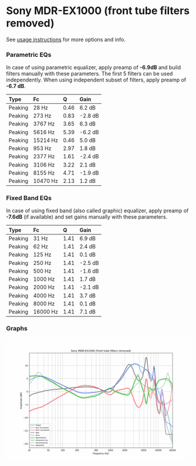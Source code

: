 # Sony MDR-EX1000 (front tube filters removed)
See [usage instructions](https://github.com/jaakkopasanen/AutoEq#usage) for more options and info.

### Parametric EQs
In case of using parametric equalizer, apply preamp of **-6.9dB** and build filters manually
with these parameters. The first 5 filters can be used independently.
When using independent subset of filters, apply preamp of **-6.7 dB**.

| Type    | Fc       |    Q | Gain    |
|:--------|:---------|:-----|:--------|
| Peaking | 28 Hz    | 0.46 | 6.2 dB  |
| Peaking | 273 Hz   | 0.83 | -2.8 dB |
| Peaking | 3767 Hz  | 3.65 | 6.3 dB  |
| Peaking | 5616 Hz  | 5.39 | -6.2 dB |
| Peaking | 15214 Hz | 0.46 | 5.0 dB  |
| Peaking | 953 Hz   | 2.97 | 1.8 dB  |
| Peaking | 2377 Hz  | 1.61 | -2.4 dB |
| Peaking | 3106 Hz  | 3.22 | 2.1 dB  |
| Peaking | 8155 Hz  | 4.71 | -1.9 dB |
| Peaking | 10470 Hz | 2.13 | 1.2 dB  |

### Fixed Band EQs
In case of using fixed band (also called graphic) equalizer, apply preamp of **-7.6dB**
(if available) and set gains manually with these parameters.

| Type    | Fc       |    Q | Gain    |
|:--------|:---------|:-----|:--------|
| Peaking | 31 Hz    | 1.41 | 6.9 dB  |
| Peaking | 62 Hz    | 1.41 | 2.4 dB  |
| Peaking | 125 Hz   | 1.41 | 0.1 dB  |
| Peaking | 250 Hz   | 1.41 | -2.5 dB |
| Peaking | 500 Hz   | 1.41 | -1.6 dB |
| Peaking | 1000 Hz  | 1.41 | 1.7 dB  |
| Peaking | 2000 Hz  | 1.41 | -2.1 dB |
| Peaking | 4000 Hz  | 1.41 | 3.7 dB  |
| Peaking | 8000 Hz  | 1.41 | 0.1 dB  |
| Peaking | 16000 Hz | 1.41 | 7.1 dB  |

### Graphs
![](./Sony%20MDR-EX1000%20(front%20tube%20filters%20removed).png)